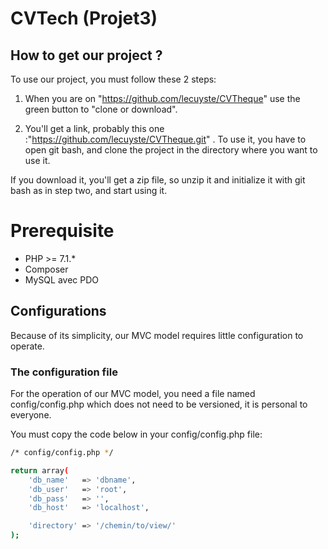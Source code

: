 # CVTech (Projet3)
                                                        
## How to get our project ?

To use our project, you must follow these 2 steps: 

1) When you are on "https://github.com/lecuyste/CVTheque" use the green button to "clone or download".

2) You'll get a link, probably this one :"https://github.com/lecuyste/CVTheque.git" . 
To use it, you have to open git bash, and clone the project in the directory where you want to use it.

If you download it, you'll get a zip file, so unzip it and initialize it with git bash as in step two, and start using it.

# Prerequisite

- PHP >= 7.1.*
- Composer
- MySQL avec PDO

## Configurations

Because of its simplicity, our MVC model requires little configuration to operate.

### The configuration file

For the operation of our MVC model, you need a file named config/config.php which does not need to be versioned, it is personal to everyone. 


You must copy the code below in your config/config.php file: 

```bash 
/* config/config.php */

return array(
    'db_name'   => 'dbname',
    'db_user'   => 'root',
    'db_pass'   => '',
    'db_host'   => 'localhost',

    'directory' => '/chemin/to/view/'
);
```


                                      
